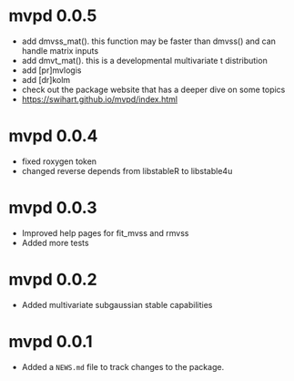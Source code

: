 # mvpd 0.0.5

* add dmvss_mat(). this function may be faster than dmvss() and can handle matrix inputs
* add dmvt_mat(). this is a developmental multivariate t distribution
* add [pr]mvlogis
* add [dr]kolm
* check out the package website that has a deeper dive on some topics
* https://swihart.github.io/mvpd/index.html

# mvpd 0.0.4

* fixed roxygen token
* changed reverse depends from libstableR to libstable4u

# mvpd 0.0.3

* Improved help pages for fit_mvss and rmvss
* Added more tests

# mvpd 0.0.2

* Added multivariate subgaussian stable capabilities

# mvpd 0.0.1

* Added a `NEWS.md` file to track changes to the package.
